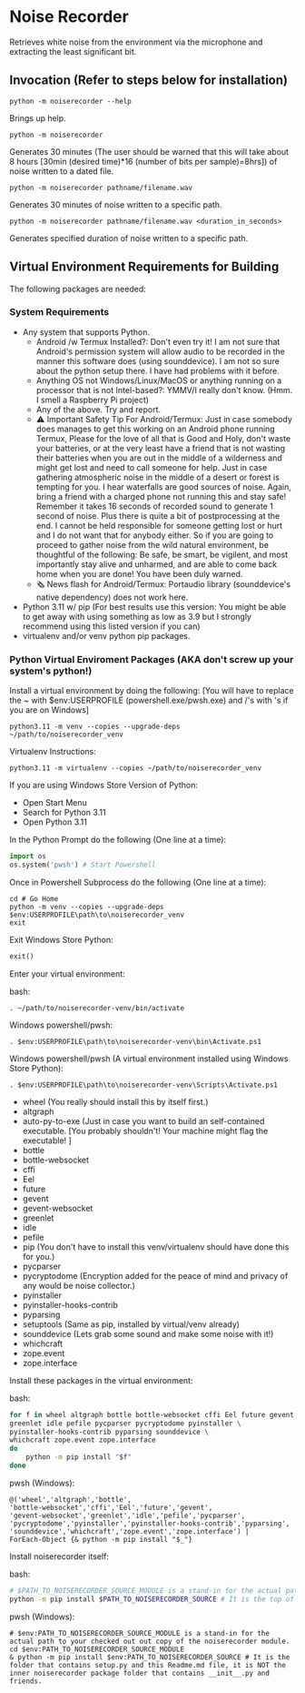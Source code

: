 # Noise Recorder #

Retrieves white noise from the environment via the microphone and extracting the least significant bit.

## Invocation (Refer to steps below for installation) ##

```console
python -m noiserecorder --help
```

Brings up help.

```console
python -m noiserecorder
```

Generates 30 minutes (The user should be warned that this will take about 8 hours [30min (desired time)*16 (number of bits per sample)=8hrs]) of noise written to a dated file.

```console
python -m noiserecorder pathname/filename.wav
```

Generates 30 minutes of noise written to a specific path.

```console
python -m noiserecorder pathname/filename.wav <duration_in_seconds>
```

Generates specified duration of noise written to a specific path.

## Virtual Environment Requirements for Building ##

The following packages are needed:

### System Requirements ###

* Any system that supports Python.
  * Android /w Termux Installed?: Don't even try it! I am not sure that Android's permission system will allow audio to be recorded in the manner this software does (using sounddevice). I am not so sure about the python setup there. I have had problems with it before.
  * Anything OS not Windows/Linux/MacOS or anything running on a processor that is not Intel-based?: YMMV/I really don't know. (Hmm. I smell a Raspberry Pi project)
  * Any of the above. Try and report.
  * ⚠️ Important Safety Tip For Android/Termux: Just in case somebody does manages to get this working on an Android phone running Termux, Please for the love of all that is Good and Holy, don't waste your batteries, or at the very least have a friend that is not wasting their batteries when you are out in the middle of a wilderness and might get lost and need to call someone for help. Just in case gathering atmospheric noise in the middle of a desert or forest is tempting for you. I hear waterfalls are good sources of noise. Again, bring a friend with a charged phone not running this and stay safe! Remember it takes 16 seconds of recorded sound to generate 1 second of noise. Plus there is quite a bit of postprocessing at the end. I cannot be held responsible for someone getting lost or hurt and I do not want that for anybody either. So if you are going to proceed to gather noise from the wild natural  environment, be thoughtful of the following: Be safe, be smart, be vigilent, and most importantly stay alive and unharmed, and are able to come back home when you are done! You have been duly warned.
  * 🗞️ News flash for Android/Termux: Portaudio library (sounddevice's native dependency) does not work here.
* Python 3.11 w/ pip (For best results use this version: You might be able to get away with using something as low as 3.9 but I strongly recommend using this listed version if you can)
* virtualenv and/or venv python pip packages.

### Python Virtual Enviroment Packages (AKA don't screw up your system's python!) ###

Install a virtual environment by doing the following: [You will have to replace the ~ with $env:USERPROFILE (powershell.exe/pwsh.exe) and /'s with \'s if you are on Windows]

`python3.11 -m venv --copies --upgrade-deps ~/path/to/noiserecorder_venv`

Virtualenv Instructions:

`python3.11 -m virtualenv --copies ~/path/to/noiserecorder_venv`

If you are using Windows Store Version of Python:

* Open Start Menu
* Search for Python 3.11
* Open Python 3.11

In the Python Prompt do the following (One line at a time):

```python
import os
os.system('pwsh') # Start Powershell
```

Once in Powershell Subprocess do the following (One line at a time):

```pwsh
cd # Go Home
python -m venv --copies --upgrade-deps $env:USERPROFILE\path\to\noiserecorder_venv
exit
```

Exit Windows Store Python:

```python
exit()
```

Enter your virtual environment:

bash:

`. ~/path/to/noiserecorder-venv/bin/activate`

Windows powershell/pwsh:

`. $env:USERPROFILE\path\to\noiserecorder-venv\bin\Activate.ps1`

Windows powershell/pwsh (A virtual environment installed using Windows Store Python):

`. $env:USERPROFILE\path\to\noiserecorder-venv\Scripts\Activate.ps1`

* wheel (You really should install this by itself first.)
* altgraph
* auto-py-to-exe (Just in case you want to build an self-contained executable. [You probably shouldn't! Your machine might flag the executable! ]
* bottle
* bottle-websocket
* cffi
* Eel
* future
* gevent
* gevent-websocket
* greenlet
* idle
* pefile
* pip (You don't have to install this venv/virtualenv should have done this for you.)
* pycparser
* pycryptodome (Encryption added for the peace of mind and privacy of any would be noise collector.)
* pyinstaller
* pyinstaller-hooks-contrib
* pyparsing
* setuptools (Same as pip, installed by virtual/venv already)
* sounddevice (Lets grab some sound and make some noise with it!)
* whichcraft
* zope.event
* zope.interface

Install these packages in the virtual environment:

bash:

```bash
for f in wheel altgraph bottle bottle-websocket cffi Eel future gevent gevent-websocket \
greenlet idle pefile pycparser pycryptodome pyinstaller \
pyinstaller-hooks-contrib pyparsing sounddevice \
whichcraft zope.event zope.interface
do
    python -m pip install "$f"
done
```

pwsh (Windows):

```pwsh
@('wheel','altgraph','bottle',
'bottle-websocket','cffi','Eel','future','gevent',
'gevent-websocket','greenlet','idle','pefile','pycparser',
'pycryptodome','pyinstaller','pyinstaller-hooks-contrib','pyparsing',
'sounddevice','whichcraft','zope.event','zope.interface') |
ForEach-Object {& python -m pip install "$_"}
```

Install noiserecorder itself:

bash:

```bash
# $PATH_TO_NOISERECORDER_SOURCE_MODULE is a stand-in for the actual path to your checked out copy of the noiserecorder module.
python -m pip install $PATH_TO_NOISERECORDER_SOURCE # It is the top of this project folder that contains setup.py and this Readme.md file, it is NOT the inner noiserecorder package folder that contains __init__.py and friends.
```

pwsh (Windows):

```pwsh
# $env:PATH_TO_NOISERECORDER_SOURCE_MODULE is a stand-in for the actual path to your checked out out copy of the noiserecorder module.
cd $env:PATH_TO_NOISERECORDER_SOURCE_MODULE
& python -m pip install $env:PATH_TO_NOISERECORDER_SOURCE # It is the folder that contains setup.py and this Readme.md file, it is NOT the inner noiserecorder package folder that contains __init__.py and friends.
```
